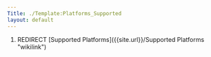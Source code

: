 ```yaml
---
Title: ./Template:Platforms_Supported
layout: default
---
```


1.  REDIRECT [Supported Platforms]({{site.url}}/Supported Platforms "wikilink")
